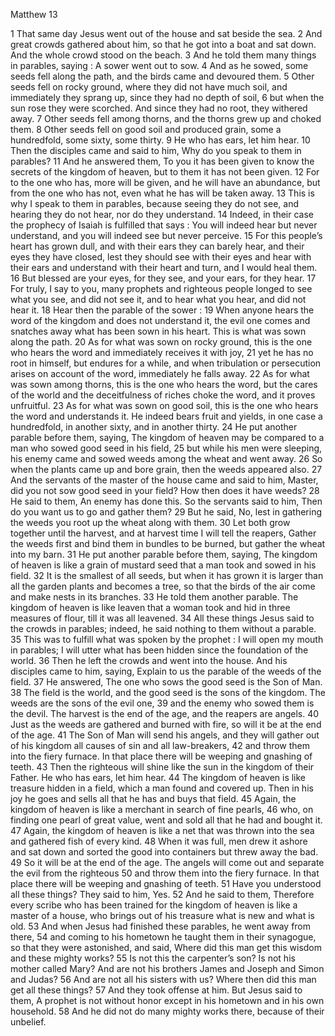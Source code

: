 Matthew 13

1	That same day Jesus went out of the house and sat beside the sea.
2	And great crowds gathered about him, so that he got into a boat and sat down. And the whole crowd stood on the beach.
3	And he told them many things in parables, saying : A sower went out to sow.
4	And as he sowed, some seeds fell along the path, and the birds came and devoured them.
5	Other seeds fell on rocky ground, where they did not have much soil, and immediately they sprang up, since they had no depth of soil,
6	but when the sun rose they were scorched. And since they had no root, they withered away.
7	Other seeds fell among thorns, and the thorns grew up and choked them.
8	Other seeds fell on good soil and produced grain, some a hundredfold, some sixty, some thirty.
9	He who has ears, let him hear.
10	Then the disciples came and said to him, Why do you speak to them in parables?
11	And he answered them, To you it has been given to know the secrets of the kingdom of heaven, but to them it has not been given.
12	For to the one who has, more will be given, and he will have an abundance, but from the one who has not, even what he has will be taken away.
13	This is why I speak to them in parables, because seeing they do not see, and hearing they do not hear, nor do they understand.
14	Indeed, in their case the prophecy of Isaiah is fulfilled that says : You will indeed hear but never understand, and you will indeed see but never perceive.
15	For this people’s heart has grown dull, and with their ears they can barely hear, and their eyes they have closed, lest they should see with their eyes and hear with their ears and understand with their heart and turn, and I would heal them.
16	But blessed are your eyes, for they see, and your ears, for they hear.
17	For truly, I say to you, many prophets and righteous people longed to see what you see, and did not see it, and to hear what you hear, and did not hear it.
18	Hear then the parable of the sower :
19	When anyone hears the word of the kingdom and does not understand it, the evil one comes and snatches away what has been sown in his heart. This is what was sown along the path.
20	As for what was sown on rocky ground, this is the one who hears the word and immediately receives it with joy,
21	yet he has no root in himself, but endures for a while, and when tribulation or persecution arises on account of the word, immediately he falls away.
22	As for what was sown among thorns, this is the one who hears the word, but the cares of the world and the deceitfulness of riches choke the word, and it proves unfruitful.
23	As for what was sown on good soil, this is the one who hears the word and understands it. He indeed bears fruit and yields, in one case a hundredfold, in another sixty, and in another thirty.
24	He put another parable before them, saying, The kingdom of heaven may be compared to a man who sowed good seed in his field,
25	but while his men were sleeping, his enemy came and sowed weeds among the wheat and went away.
26	So when the plants came up and bore grain, then the weeds appeared also.
27	And the servants of the master of the house came and said to him, Master, did you not sow good seed in your field? How then does it have weeds?
28	He said to them, An enemy has done this. So the servants said to him, Then do you want us to go and gather them?
29	But he said, No, lest in gathering the weeds you root up the wheat along with them.
30	Let both grow together until the harvest, and at harvest time I will tell the reapers, Gather the weeds first and bind them in bundles to be burned, but gather the wheat into my barn.
31	He put another parable before them, saying, The kingdom of heaven is like a grain of mustard seed that a man took and sowed in his field.
32	It is the smallest of all seeds, but when it has grown it is larger than all the garden plants and becomes a tree, so that the birds of the air come and make nests in its branches.
33	He told them another parable. The kingdom of heaven is like leaven that a woman took and hid in three measures of flour, till it was all leavened.
34	All these things Jesus said to the crowds in parables; indeed, he said nothing to them without a parable.
35	This was to fulfill what was spoken by the prophet : I will open my mouth in parables; I will utter what has been hidden since the foundation of the world.
36	Then he left the crowds and went into the house. And his disciples came to him, saying, Explain to us the parable of the weeds of the field.
37	He answered, The one who sows the good seed is the Son of Man.
38	The field is the world, and the good seed is the sons of the kingdom. The weeds are the sons of the evil one,
39	and the enemy who sowed them is the devil. The harvest is the end of the age, and the reapers are angels.
40	Just as the weeds are gathered and burned with fire, so will it be at the end of the age.
41	The Son of Man will send his angels, and they will gather out of his kingdom all causes of sin and all law-breakers,
42	and throw them into the fiery furnace. In that place there will be weeping and gnashing of teeth.
43	Then the righteous will shine like the sun in the kingdom of their Father. He who has ears, let him hear.
44	The kingdom of heaven is like treasure hidden in a field, which a man found and covered up. Then in his joy he goes and sells all that he has and buys that field.
45	Again, the kingdom of heaven is like a merchant in search of fine pearls,
46	who, on finding one pearl of great value, went and sold all that he had and bought it.
47	Again, the kingdom of heaven is like a net that was thrown into the sea and gathered fish of every kind.
48	When it was full, men drew it ashore and sat down and sorted the good into containers but threw away the bad.
49	So it will be at the end of the age. The angels will come out and separate the evil from the righteous
50	and throw them into the fiery furnace. In that place there will be weeping and gnashing of teeth.
51	Have you understood all these things? They said to him, Yes.
52	And he said to them, Therefore every scribe who has been trained for the kingdom of heaven is like a master of a house, who brings out of his treasure what is new and what is old.
53	And when Jesus had finished these parables, he went away from there,
54	and coming to his hometown he taught them in their synagogue, so that they were astonished, and said, Where did this man get this wisdom and these mighty works?
55	Is not this the carpenter’s son? Is not his mother called Mary? And are not his brothers James and Joseph and Simon and Judas?
56	And are not all his sisters with us? Where then did this man get all these things?
57	And they took offense at him. But Jesus said to them, A prophet is not without honor except in his hometown and in his own household.
58	And he did not do many mighty works there, because of their unbelief.

